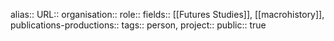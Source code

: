 alias::
URL::
organisation::
role::
fields:: [[Futures Studies]], [[macrohistory]],  
publications-productions:: 
tags:: person, 
project::
public:: true